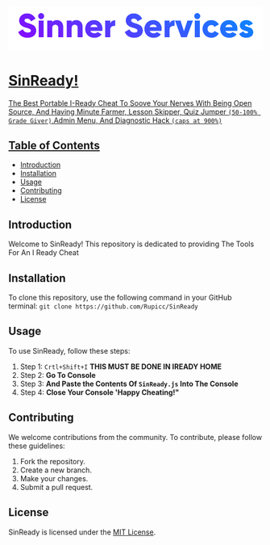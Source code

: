 <p align="center">
<a href="Ruplicx">
    <img alt="Ruplicx" src="https://github.com/Ciner-Services/.github/blob/main/profile/Sinner%20Services...png">
</p>


# SinReady!
The Best Portable I-Ready Cheat To Soove Your Nerves With Being Open Source, And Having Minute Farmer, Lesson Skipper, Quiz Jumper `(50-100% Grade Giver)`,Admin Menu, And Diagnostic Hack `(caps at 900%)`
## Table of Contents
- [Introduction](#introduction)
- [Installation](#installation)
- [Usage](#usage)
- [Contributing](#contributing)
- [License](#license)

## Introduction
Welcome to SinReady! This repository is dedicated to providing The Tools For An I Ready Cheat

## Installation
To clone this repository, use the following command in your GitHub terminal: `git clone https://github.com/Rupicc/SinReady`

## Usage
To use SinReady, follow these steps:
1. Step 1: `Crtl+Shift+I` **THIS MUST BE DONE IN IREADY HOME** 
2. Step 2: **Go To Console**
3. Step 3: **And Paste the Contents Of `SinReady.js` Into The Console**
4. Step 4: **Close Your Console 'Happy Cheating!"** 

## Contributing
We welcome contributions from the community. To contribute, please follow these guidelines:
1. Fork the repository.
2. Create a new branch.
3. Make your changes.
4. Submit a pull request.

## License
SinReady is licensed under the [MIT License](LICENSE).
